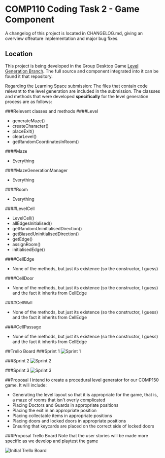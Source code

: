 # COMP110 Coding Task 2 - Game Component

A changelog of this project is located in CHANGELOG.md, giving an overview offeature implementation and major bug fixes.

## Location
This project is being developed in the Group Desktop Game [Level Generation Branch](https://github.com/NecroReindeer/comp150-desktop-game/tree/level-generation). The full source and component integrated into it can be found it that repository.

Regarding the Learning Space submission: The files that contain code relevant to the level generation are included in the submission.
The classses and methods that were developed **specifically** for the level generation process are as follows:

###Relevent classes and methods
####Level
* generateMaze()
* createCharacter()
* placeExit()
* clearLevel()
* getRandomCoordinatesInRoom()

####Maze
* Everything

####MazeGenerationManager
* Everything

####Room
* Everything

####LevelCell
* LevelCell()
* allEdgesInitialised()
* getRandomUninitialisedDirection()
* getBiasedUninitialisedDirection()
* getEdge()
* assignRoom()
* initialisedEdge()

####CellEdge
* None of the methods, but just its existence (so the constructor, I guess)

####CellDoor
* None of the methods, but just its existence (so the constructor, I guess) and the fact it inherits from CellEdge

####CellWall
* None of the methods, but just its existence (so the constructor, I guess) and the fact it inherits from CellEdge

####CellPassage
* None of the methods, but just its existence (so the constructor, I guess) and the fact it inherits from CellEdge

##Trello Board
###Sprint 1
![Sprint 1](https://github.com/NecroReindeer/comp110-coding-task-2/blob/master/Trello/Sprint%201.png)


###Sprint 2
![Sprint 2](https://github.com/NecroReindeer/comp110-coding-task-2/blob/master/Trello/Sprint%202.png)


###Sprint 3
![Sprint 3](https://github.com/NecroReindeer/comp110-coding-task-2/blob/master/Trello/Sprint%203.png)


##Proposal
I intend to create a procedural level generator for our COMP150 game.
It will include:
* Generating the level layout so that it is appropriate for the game, that is, a maze of rooms that isn't overly complicated
* Placing Doctors and Guards in appropriate positions
* Placing the exit in an appropriate position
* Placing collectable items in appropriate positions
* Placing doors and locked doors in appropriate positions
* Ensuring that keycards are placed on the correct side of locked doors

###Proposal Trello Board
Note that the user stories will be made more specific as we develop and playtest the game

![Initial Trello Board](https://github.com/NecroReindeer/comp110-coding-task-2/blob/master/Trello/Proposal.png)
